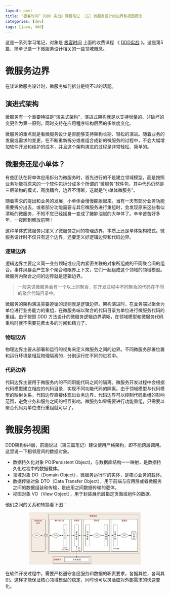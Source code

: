 ```yaml
---
layout: post
title: “极客时间”《DDD 实战》课程笔记 （五）微服务设计的边界和视图概念
categories: [dev]
tags: [java, ddd]
---
```


这是一系列学习笔记，对象是 [极客时间](https://time.geekbang.org/) 上面的收费课程 《 [DDD实战](https://time.geekbang.org/column/intro/238) 》。这是第5篇，简单记录一下微服务设计相关的一些领域概念。

# 微服务边界

在谈论微服务设计时，微服务如何拆分是绕不过的话题。

## 演进式架构

微服务有一个重要特征是“演进式架构”，演进式架构就是以支持增量的、非破坏的变更作为第一原则，同时支持在应用程序结构层面的多维度变化。

微服务的重点就是看微服务设计是否能够支持架构长期、轻松的演进。随着业务的发展或需求的变更，在不断重新拆分或者组合成新的微服务的过程中，不会大幅增加软件开发和维护的成本，并且这个架构演进的过程是非常轻松、简单的。

## 微服务还是小单体？

有些团队在将单体应用拆分为微服务时，首先进行的不是建立领域模型，而是按照业务功能将原来的一个软件包拆分成多个所谓的“微服务”软件包，其中代码仍然是三层架构的模式，高度耦合，边界不清晰，这就是“小单体微服务”。

随着需求的提出和业务的发展，小单体会慢慢膨胀起来。当有一天有部分业务功能需要拆分出去，或者部分功能需要与其它微服务进行重组时，会发现原来这些看似清晰的微服务，不知不觉已经摇身一变成了臃肿油腻的大单体了。辛辛苦苦好多年，一夜回到解放前啊！

这种单体式微服务只定义了微服务之间的物理边界，本质上还是单体架构模式。微服务设计时不仅只有这个边界，还要定义好逻辑边界和代码边界。

### 逻辑边界

逻辑边界主要定义同一业务领域或应用内紧密关联的对象所组成的不同聚合间的组合。事件风暴会产生多个聚合和限界上下文，它们一起组成这个领域的领域模型。微服务内聚合之间的边界就是逻辑边界。

>  一般来说微服务会有一个以上的聚合，在开发过程中不同聚合的代码在不同的聚合代码目录中。

微服务的架构演进需要遵循的规则就是逻辑边界。架构演进时，在业务端以聚合为单位进行业务能力的重组，在微服务端以聚合的代码目录为单位进行微服务代码的重组。由于按照 DDD 方法设计的微服务逻辑边界清晰，在领域模型和微服务代码重构时就不需要花费太多的时间和精力了。

### 物理边界

物理边界主要从部署和运行的视角来定义微服务之间的边界。不同微服务部署位置和运行环境是相互物理隔离的，分别运行在不同的进程中。

### 代码边界

代码边界主要用于微服务内的不同职能代码之间的隔离。微服务开发过程中会根据代码模型建立相应的代码目录，实现不同功能代码的隔离。由于领域模型与代码模型的映射关系，代码边界直接体现出业务边界。代码边界可以控制代码重组的影响范围，避免业务和服务之间的相互影响。微服务如果需要进行功能重组，只需要以聚合代码为单位进行重组就可以了。

# 微服务视图

DDD架构供4层，前面说过（第三篇笔记）建议使用严格架构，即不能跨层调用。这里说一下相邻层间的数据对象。

- 数据持久化对象 PO(Persistent Object)，与数据库结构一一映射，是数据持久化过程中的数据载体。
- 领域对象 DO（Domain Object），微服务运行时的实体，是核心业务的载体。
- 数据传输对象 DTO（Data Transfer Object），用于前端与应用层或者微服务之间的数据组装和传输，是应用之间数据传输的载体。
- 视图对象 VO（View Object），用于封装展示层指定页面或组件的数据。

他们之间的关系和转换看下图：

<div align="center">
<img width="70%" src="/images/post/jikeddddir5.png">
</div>

在软件开发过程中，需要严格遵守各层服务和数据的职责要求，各据其位，各司其职。这样才能保证核心领域模型的稳定，同时也可以灵活应对外部需求的快速变化。